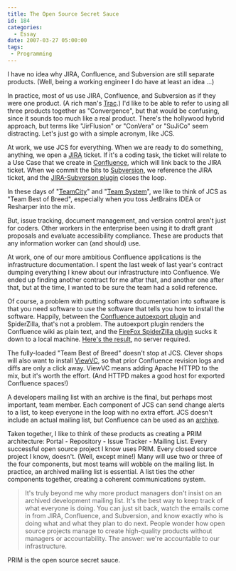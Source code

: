 ```yaml
---
title: The Open Source Secret Sauce
id: 184
categories:
  - Essay
date: 2007-03-27 05:00:00
tags:
 - Programming
---
```


I have no idea why JIRA, Confluence, and Subversion are still separate products. (Well, being a working engineer I do have at least an idea ...)

In practice, most of us use JIRA, Confluence, and Subversion as if they were one product. (A rich man's [Trac](http://trac.edgewall.org/).) I'd like to be able to refer to using all three products together as "Convergence", but that would be confusing, since it sounds too much like a real product. There's the hollywood hybrid approach, but terms like "JirFlusion" or "ConVera" or "SuJiCo" seem distracting. Let's just go with a simple acronym, like JCS.

At work, we use JCS for everything. When we are ready to do something, anything, we open a [JIRA](http://www.atlassian.com/software/jira/) ticket. If it's a coding task, the ticket will relate to a Use Case that we create in [Confluence](http://www.atlassian.com/software/confluence/), which will link back to the JIRA ticket. When we commit the bits to [Subversion](http://www.atlassian.com/software/confluence/), we reference the JIRA ticket, and the [JIRA-Subverson plugin](http://confluence.atlassian.com/display/JIRAEXT/JIRA+Subversion+plugin) closes the loop.

In these days of "[TeamCity](http://www.jetbrains.com/teamcity/)" and "[Team System](http://msdn2.microsoft.com/en-us/teamsystem/default.aspx)", we like to think of JCS as "Team Best of Breed", especially when you toss JetBrains IDEA or Resharper into the mix.

But, issue tracking, document management, and version control aren't just for coders. Other workers in the enterprise been using it to draft grant proposals and evaluate accessibility compliance. These are products that any information worker can (and should) use.

At work, one of our more ambitious Confluence applications is the infrastructure documentation. I spent the last week of last year's contract dumping everything I knew about our infrastructure into Confluence. We ended up finding another contract for me after that, and another one after that, but at the time, I wanted to be sure the team had a solid reference.

Of course, a problem with putting software documentation into software is that you need software to use the software that tells you how to install the software. Happily, between the [Confluence autoexport plugin](http://confluence.atlassian.com/display/CONFEXT/AutoExport+for+Confluence) and SpiderZilla, that's not a problem. The autoexport plugin renders the Confluence wiki as plain text, and the [FireFox SpiderZilla plugin](https://addons.mozilla.org/firefox/1616/) sucks it down to a local machine. [Here's the result](http://husted.com/archive/WQD-INF/), no server required.

The fully-loaded "Team Best of Breed" doesn't stop at JCS. Clever shops will also want to install [ViewVC](http://viewvc.tigris.org/), so that prior Confluence revision logs and diffs are only a click away. ViewVC means adding Apache HTTPD to the mix, but it's worth the effort. (And HTTPD makes a good host for exported Confluence spaces!)

A developers mailing list with an archive is the final, but perhaps most important, team member. Each component of JCS can send change alerts to a list, to keep everyone in the loop with no extra effort. JCS doesn't include an actual mailing list, but Confluence can be used as an [archive](http://www.blogger.com/post-create.g?blogID=5208774).

Taken together, I like to think of these products as creating a PRIM architecture: Portal - Repository - Issue Tracker - Mailing List. Every successful open source project I know uses PRIM. Every closed source project I know, doesn't. (Well, except mine!) Many will use two or three of the four components, but most teams will wobble on the mailing list. In practice, an archived mailing list is essential. A list ties the other components together, creating a coherent communications system.
> It's truly beyond me why more product managers don't insist on an archived development mailing list. It's the best way to keep track of what everyone is doing. You can just sit back, watch the emails come in from JIRA, Confluence, and Subversion, and know exactly who is doing what and what they plan to do next.
People wonder how open source projects manage to create high-quality products without managers or accountability. The answer: we're accountable to our infrastructure.

PRIM is the open source secret sauce.
